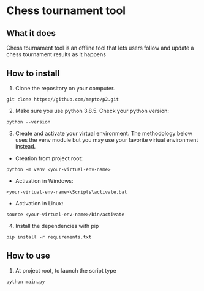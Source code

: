 # Chess tournament tool

## What it does
Chess tournament tool is an offline tool that lets users follow and update a chess tournament results as it happens

## How to install
1. Clone the repository on your computer.

`git clone https://github.com/mepto/p2.git`

2. Make sure you use python 3.8.5. Check your python version:

`python --version`

3. Create and activate your virtual environment. The methodology below uses the venv module but you may use your favorite
 virtual environment instead.
* Creation from project root:

`python -m venv <your-virtual-env-name>` 
 
* Activation in Windows:

`<your-virtual-env-name>\Scripts\activate.bat`

* Activation in Linux:

`source <your-virtual-env-name>/bin/activate`

4. Install the dependencies with pip

`pip install -r requirements.txt`

## How to use
1. At project root, to launch the script type

`python main.py`

